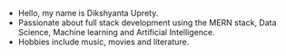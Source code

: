- Hello, my name is Dikshyanta Uprety.
- Passionate about full stack development using the MERN stack, Data Science, Machine learning and Artificial Intelligence.
- Hobbies include music, movies and literature.

